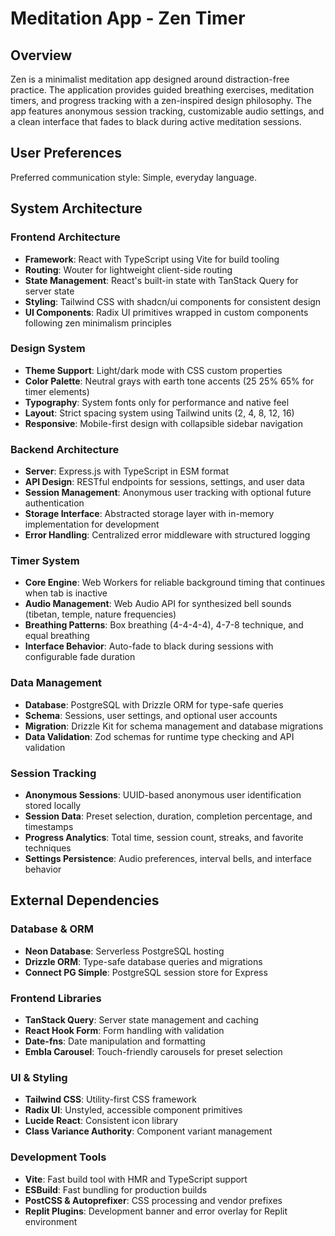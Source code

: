 # Meditation App - Zen Timer

## Overview

Zen is a minimalist meditation app designed around distraction-free practice. The application provides guided breathing exercises, meditation timers, and progress tracking with a zen-inspired design philosophy. The app features anonymous session tracking, customizable audio settings, and a clean interface that fades to black during active meditation sessions.

## User Preferences

Preferred communication style: Simple, everyday language.

## System Architecture

### Frontend Architecture
- **Framework**: React with TypeScript using Vite for build tooling
- **Routing**: Wouter for lightweight client-side routing
- **State Management**: React's built-in state with TanStack Query for server state
- **Styling**: Tailwind CSS with shadcn/ui components for consistent design
- **UI Components**: Radix UI primitives wrapped in custom components following zen minimalism principles

### Design System
- **Theme Support**: Light/dark mode with CSS custom properties
- **Color Palette**: Neutral grays with earth tone accents (25 25% 65% for timer elements)
- **Typography**: System fonts only for performance and native feel
- **Layout**: Strict spacing system using Tailwind units (2, 4, 8, 12, 16)
- **Responsive**: Mobile-first design with collapsible sidebar navigation

### Backend Architecture
- **Server**: Express.js with TypeScript in ESM format
- **API Design**: RESTful endpoints for sessions, settings, and user data
- **Session Management**: Anonymous user tracking with optional future authentication
- **Storage Interface**: Abstracted storage layer with in-memory implementation for development
- **Error Handling**: Centralized error middleware with structured logging

### Timer System
- **Core Engine**: Web Workers for reliable background timing that continues when tab is inactive
- **Audio Management**: Web Audio API for synthesized bell sounds (tibetan, temple, nature frequencies)
- **Breathing Patterns**: Box breathing (4-4-4-4), 4-7-8 technique, and equal breathing
- **Interface Behavior**: Auto-fade to black during sessions with configurable fade duration

### Data Management
- **Database**: PostgreSQL with Drizzle ORM for type-safe queries
- **Schema**: Sessions, user settings, and optional user accounts
- **Migration**: Drizzle Kit for schema management and database migrations
- **Data Validation**: Zod schemas for runtime type checking and API validation

### Session Tracking
- **Anonymous Sessions**: UUID-based anonymous user identification stored locally
- **Session Data**: Preset selection, duration, completion percentage, and timestamps
- **Progress Analytics**: Total time, session count, streaks, and favorite techniques
- **Settings Persistence**: Audio preferences, interval bells, and interface behavior

## External Dependencies

### Database & ORM
- **Neon Database**: Serverless PostgreSQL hosting
- **Drizzle ORM**: Type-safe database queries and migrations
- **Connect PG Simple**: PostgreSQL session store for Express

### Frontend Libraries
- **TanStack Query**: Server state management and caching
- **React Hook Form**: Form handling with validation
- **Date-fns**: Date manipulation and formatting
- **Embla Carousel**: Touch-friendly carousels for preset selection

### UI & Styling
- **Tailwind CSS**: Utility-first CSS framework
- **Radix UI**: Unstyled, accessible component primitives
- **Lucide React**: Consistent icon library
- **Class Variance Authority**: Component variant management

### Development Tools
- **Vite**: Fast build tool with HMR and TypeScript support
- **ESBuild**: Fast bundling for production builds
- **PostCSS & Autoprefixer**: CSS processing and vendor prefixes
- **Replit Plugins**: Development banner and error overlay for Replit environment